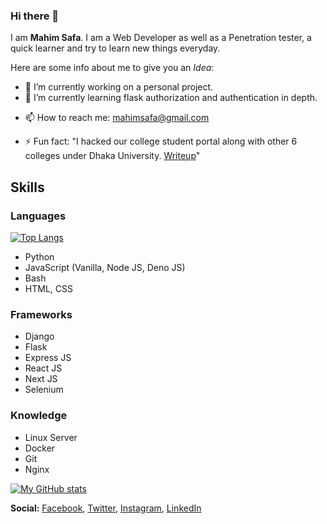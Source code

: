 ### Hi there 👋


I am **Mahim Safa**. I am a Web Developer as well as a Penetration tester, a quick learner and try to learn new things everyday.

Here are some info about me to give you an *Idea*:

- 🔭 I’m currently working on a personal project.
- 🌱 I’m currently learning flask authorization and authentication in depth.
<!-- - 👯 I’m looking to collaborate on ... -->
<!-- - 🤔 I’m looking for help with ... -->
<!-- - 💬 Ask me about ... -->
- 📫 How to reach me: [mahimsafa@gmail.com](mailto:mahimsafa@gmail.com)
<!-- - 😄 Pronouns: ... -->
- ⚡ Fun fact: "I hacked our college student portal along with other 6 colleges under Dhaka University. [Writeup](https://mahimsafa.medium.com/how-i-hacked-dhaka-university-affiliated-7c-213f158abbaf)"



## Skills

### Languages
[![Top Langs](https://github-readme-stats.vercel.app/api/top-langs/?username=mahimsafa)](https://github.com/mahimsafa)

- Python
- JavaScript (Vanilla, Node JS, Deno JS)
- Bash
- HTML, CSS

### Frameworks
- Django
- Flask
- Express JS
- React JS
- Next JS
- Selenium

### Knowledge
- Linux Server
- Docker
- Git
- Nginx

[![My GitHub stats](https://github-readme-stats.vercel.app/api?username=mahimsafa&theme=dracula)](https://github.com/mahimsafa)

**Social:** [Facebook](https://www.facebook.com/TheBikkritoGuy), [Twitter](https://twitter.com/mahim_safa), [Instagram](https://www.instagram.com/mahim_safa/), [LinkedIn](https://www.linkedin.com/in/mahimsafa/)
